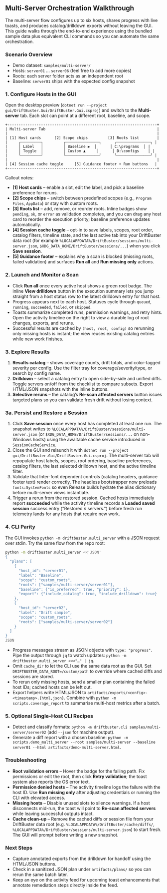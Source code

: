 ## Multi-Server Orchestration Walkthrough

The multi-server flow configures up to six hosts, shares progress with live toasts, and produces catalog/drilldown exports without leaving the GUI. This guide walks through the end-to-end experience using the bundled sample data plus equivalent CLI commands so you can automate the same orchestration.

### Scenario Overview

- Demo dataset: `samples/multi-server/`
- Hosts: `server01` … `server06` (feel free to add more copies)
- Roots: each server folder acts as an independent root
- Baseline: `server01` ships with the expected config snapshot

### 1. Configure Hosts in the GUI

Open the desktop preview (`dotnet run --project gui/DriftBuster.Gui/DriftBuster.Gui.csproj`) and switch to the **Multi-server** tab. Each slot can point at a different root, baseline, and scope.

```
+-------------------------------------------------------------------+
| Multi-server Tab                                                  |
|                                                                   |
| [1] Host cards      [2] Scope chips         [3] Roots list        |
|     ┌─────────┐         ┌───────────────┐      ┌───────────────┐ |
|     │ Label   │         │ Baseline ▶︎  │      │ C:\programs  │ |
|     │ Toggle  │         │ Custom ▲     │      │ D:\configs    │ |
|     └─────────┘         └───────────────┘      └───────────────┘ |
|                                                                   |
| [4] Session cache toggle     [5] Guidance footer + Run buttons   |
+-------------------------------------------------------------------+
```

Callout notes:
- **[1] Host cards** – enable a slot, edit the label, and pick a baseline preference for reruns.
- **[2] Scope chips** – switch between predefined scopes (e.g., `Program Files`, `AppData`) or stay with custom roots.
- **[3] Roots list** – add, remove, or reorder roots. Inline badges show `pending`, `ok`, or `error` as validation completes, and you can drag any host card to reorder the execution priority; baseline preference updates automatically.
- **[4] Session cache toggle** – opt-in to save labels, scopes, root order, catalog filters, timeline state, and the last active tab into your DriftBuster data root (for example `%LOCALAPPDATA%/DriftBuster/sessions/multi-server.json`, `$XDG_DATA_HOME/DriftBuster/sessions/...`) when you click **Save session**.
- **[5] Guidance footer** – explains why a scan is blocked (missing roots, failed validation) and surfaces **Run all** and **Run missing only** actions.

### 2. Launch and Monitor a Scan

- Click **Run all** once every active host shows a green root badge. The inline **View drilldown** button in the execution summary lets you jump straight from a host status row to the latest drilldown entry for that host.
- Progress appears next to each host. Statuses cycle through `queued`, `running`, `succeeded`, `failed`, or `skipped`.
- Toasts summarize completed runs, permission warnings, and retry hints. Open the activity timeline on the right to view a durable log of root changes, exports, and reruns.
- Successful results are cached by `(host, root, config)` so rerunning only missing hosts is instant; the view reuses existing catalog entries while new work finishes.

### 3. Explore Results

1. **Results catalog** – shows coverage counts, drift totals, and color-tagged severity per config. Use the filter tray for coverage/severity/type, or search by config name.
2. **Drilldown** – select a catalog entry to open side-by-side and unified diffs. Toggle servers on/off from the checklist to compare subsets. Export HTML/JSON snapshots with the inline buttons.
3. **Selective reruns** – the catalog’s **Re-scan affected servers** button issues targeted plans so you can validate fresh drift without losing context.

### 3a. Persist and Restore a Session

1. Click **Save session** once every host has completed at least one run. The snapshot writes to `%LOCALAPPDATA%/DriftBuster/sessions/multi-server.json` (or `$XDG_DATA_HOME/DriftBuster/sessions/...` on non-Windows hosts) using the awaitable cache service introduced in `SessionCacheService`.
2. Close the GUI and relaunch it with `dotnet run --project gui/DriftBuster.Gui/DriftBuster.Gui.csproj`. The multi-server tab will repopulate host labels, scopes, root ordering, baseline preferences, catalog filters, the last selected drilldown host, and the active timeline filter.
3. Validate that Inter-font dependent controls (catalog headers, guidance footer text) render correctly. The headless bootstrapper now preloads `fonts:SystemFonts` so even Release builds hydrate the alias dictionary before multi-server views instantiate.
4. Trigger a rerun from the restored session. Cached hosts immediately report **succeeded** while the activity timeline records a **Loaded saved session** success entry ("Restored _n_ servers.") before fresh run telemetry lands for any hosts that require new work.

### 4. CLI Parity

The GUI invokes `python -m driftbuster.multi_server` with a JSON request over stdin. Try the same flow from the repo root:

```sh
python -m driftbuster.multi_server <<'JSON'
{
  "plans": [
    {
      "host_id": "server01",
      "label": "Baseline",
      "scope": "custom_roots",
      "roots": ["samples/multi-server/server01"],
      "baseline": {"is_preferred": true, "priority": 1},
      "export": {"include_catalog": true, "include_drilldown": true}
    },
    {
      "host_id": "server02",
      "label": "Drift sample",
      "scope": "custom_roots",
      "roots": ["samples/multi-server/server02"]
    }
  ]
}
JSON
```

- Progress messages stream as JSON objects with `type: "progress"`. Pipe the output through `jq` to watch updates: `python -m driftbuster.multi_server <<<"…" | jq`.
- Omit `cache_dir` to let the CLI use the same data root as the GUI. Set `DRIFTBUSTER_DATA_ROOT=/custom/path` to override where cached diffs and sessions are stored.
- To rerun only missing hosts, send a smaller plan containing the failed host IDs; cached hosts can be left out.
- Export helpers write HTML/JSON to `artifacts/exports/<config>-<timestamp>.{html,json}`. Combine with `python -m scripts.coverage_report` to summarise multi-host metrics after a batch.

### 5. Optional Single-Host CLI Recipes

- Detect and classify formats: `python -m driftbuster.cli samples/multi-server/server02` (add `--json` for machine output).
- Generate a diff report with a chosen baseline: `python -m scripts.demo_multi_server --root samples/multi-server --baseline server01 --html artifacts/demo-multi-server.html`.

### Troubleshooting

- **Root validation errors** – Hover the badge for the failing path. Fix permissions or edit the root, then click **Retry validation**; the toast system also reports the OS error text.
- **Permission denied hosts** – The activity timeline logs the failure with the host ID. Use **Run missing only** after adjusting credentials or running the CLI with elevated access.
- **Missing hosts** – Disable unused slots to silence warnings. If a host disconnects mid-run, the toast will point to **Re-scan affected servers** while leaving successful outputs intact.
- **Cache clean-up** – Remove the cached diffs or session file from your DriftBuster data root (e.g. `%LOCALAPPDATA%/DriftBuster/cache/diffs/`, `%LOCALAPPDATA%/DriftBuster/sessions/multi-server.json`) to start fresh. The GUI will prompt before writing a new snapshot.

### Next Steps

- Capture annotated exports from the drilldown for handoff using the HTML/JSON buttons.
- Check in a sanitized JSON plan under `artifacts/plans/` so you can rerun the same batch later.
- Keep an eye on the activity feed for upcoming toast enhancements that annotate remediation steps directly inside the feed.
